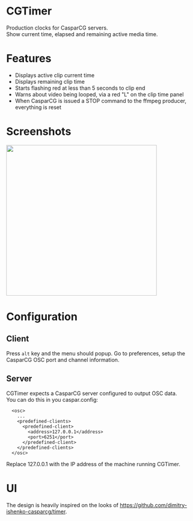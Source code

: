 # CGTimer
Production clocks for CasparCG servers.  
Show current time, elapsed and remaining active media time.  

# Features

- Displays active clip current time
- Displays remaining clip time
- Starts flashing red at less than 5 seconds to clip end
- Warns about video being looped, via a red "L" on the clip time panel
- When CasparCG is issued a STOP command to the ffmpeg producer, everything is reset

# Screenshots
<img src="https://github.com/jcalado/cgtimer/assets/26873/aacae291-62b9-4b0a-be50-683b0851d5e8" width="400px"/>

# Configuration

## Client 

Press `alt` key and the menu should popup. Go to preferences, setup the CasparCG OSC port and channel information.

## Server
CGTimer expects a CasparCG server configured to output OSC data.  
You can do this in you caspar.config:

```
  <osc>
    ...
    <predefined-clients>
      <predefined-client>
        <address>127.0.0.1</address>
        <port>6251</port>
      </predefined-client>
    </predefined-clients>
  </osc>
```

Replace 127.0.0.1 with the IP address of the machine running CGTimer.

# UI 
The design is heavily inspired on the looks of https://github.com/dimitry-ishenko-casparcg/timer.
